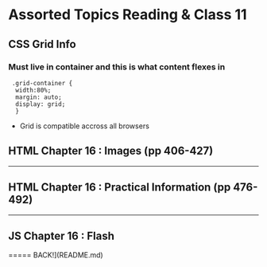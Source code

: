 # Assorted Topics Reading & Class 11

## CSS Grid Info

### Must live in container and this is what content flexes in

```
 .grid-container {
  width:80%;
  margin: auto;
  display: grid;
  } 
```

* Grid is compatible accross all browsers



## HTML Chapter 16 : Images (pp 406-427)



___

## HTML Chapter 16 : Practical Information (pp 476-492)




___

## JS Chapter 16 : Flash


===== BACK!](README.md)